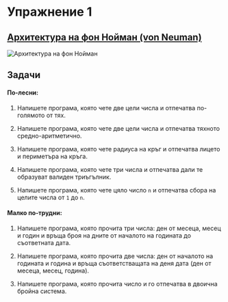 # Упражнение 1


## [Архитектура на фон Нойман (von Neuman)](https://en.wikipedia.org/wiki/Von_Neumann_architecture)

![Архитектура на фон Нойман](https://upload.wikimedia.org/wikipedia/commons/thumb/e/e5/Von_Neumann_Architecture.svg/1200px-Von_Neumann_Architecture.svg.png)


## Задачи

#### По-лесни:
1. Напишете програма, която чете две цели числа и отпечатва по-голямото от тях.

2. Напишете програма, която чете две цели числа и отпечатва тяхното средно-аритметично.

3. Напишете програма, която чете радиуса на кръг и отпечатва лицето и периметъра на кръга.

4. Напишете програма, която чете три числа и отпечатва дали те образуват валиден триъгълник.

5. Напишете програма, която чете цяло число `n` и отпечатва сбора на целите числа от `1` до `n`.


#### Малко по-трудни:
1. Напишете програма, която прочита три числа: ден от месеца, месец и годин и връща броя на дните от началото на годината до съответната дата.

2. Напишете програма, която прочита две числа: ден от началото на годината и година и връща съответстващата на деня дата (ден от месеца, месец, година).

3. Напишете програма, която прочита число и го отпечатва в двоична бройна система.
